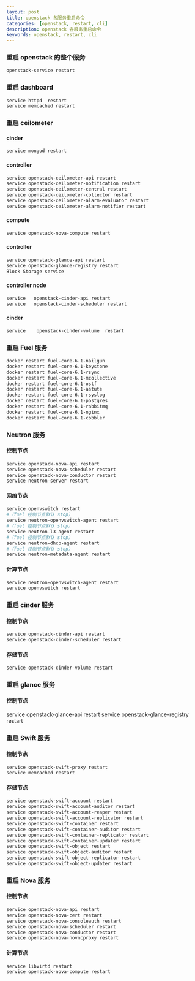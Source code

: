 ```yaml
---
layout: post
title: openstack 各服务重启命令
categories: [openstack, restart, cli]
description: openstack 各服务重启命令
keywords: openstack, restart, cli
---
```


### 重启 openstack 的整个服务
``` sh
openstack-service restart
```

### 重启 dashboard
``` sh
service httpd  restart 
service memcached restart
```
### 重启 ceilometer
#### cinder
``` sh
service mongod restart
```
#### controller
``` sh
service openstack-ceilometer-api restart  
service openstack-ceilometer-notification restart
service openstack-ceilometer-central restart
service openstack-ceilometer-collector restart
service openstack-ceilometer-alarm-evaluator restart
service openstack-ceilometer-alarm-notifier restart
```
#### compute
``` sh
service openstack-nova-compute restart
```
#### controller
``` sh
service openstack-glance-api restart
service openstack-glance-registry restart
Block Storage service
```
#### controller node
``` sh
service   openstack-cinder-api restart
service   openstack-cinder-scheduler restart
```
#### cinder
``` sh
service    openstack-cinder-volume  restart
```
### 重启 Fuel 服务
``` sh
docker restart fuel-core-6.1-nailgun
docker restart fuel-core-6.1-keystone
docker restart fuel-core-6.1-rsync
docker restart fuel-core-6.1-mcollective
docker restart fuel-core-6.1-ostf
docker restart fuel-core-6.1-astute
docker restart fuel-core-6.1-rsyslog
docker restart fuel-core-6.1-postgres
docker restart fuel-core-6.1-rabbitmq
docker restart fuel-core-6.1-nginx
docker restart fuel-core-6.1-cobbler
```
### Neutron 服务
#### 控制节点
``` sh
service openstack-nova-api restart
service openstack-nova-scheduler restart
service openstack-nova-conductor restart
service neutron-server restart
```
#### 网络节点
``` sh
service openvswitch restart
#（fuel 控制节点默认 stop）
service neutron-openvswitch-agent restart
#（fuel 控制节点默认 stop）
service neutron-l3-agent restart
#（fuel 控制节点默认 stop）
service neutron-dhcp-agent restart
#（fuel 控制节点默认 stop）
service neutron-metadata-agent restart
```
#### 计算节点
``` sh
service neutron-openvswitch-agent restart
service openvswitch restart
```
### 重启 cinder 服务
#### 控制节点
``` sh
service openstack-cinder-api restart
service openstack-cinder-scheduler restart
```
#### 存储节点
``` sh
service openstack-cinder-volume restart
```
### 重启 glance 服务
#### 控制节点
service openstack-glance-api restart
service openstack-glance-registry restart
### 重启 Swift 服务
#### 控制节点
``` sh
service openstack-swift-proxy restart
service memcached restart
```
#### 存储节点
``` sh
service openstack-swift-account restart
service openstack-swift-account-auditor restart
service openstack-swift-account-reaper restart
service openstack-swift-account-replicator restart
service openstack-swift-container restart
service openstack-swift-container-auditor restart
service openstack-swift-container-replicator restart
service openstack-swift-container-updater restart
service openstack-swift-object restart
service openstack-swift-object-auditor restart
service openstack-swift-object-replicator restart
service openstack-swift-object-updater restart
```
### 重启 Nova 服务
#### 控制节点
``` sh
service openstack-nova-api restart
service openstack-nova-cert restart
service openstack-nova-consoleauth restart
service openstack-nova-scheduler restart
service openstack-nova-conductor restart
service openstack-nova-novncproxy restart
```
#### 计算节点
``` sh
service libvirtd restart
service openstack-nova-compute restart
```